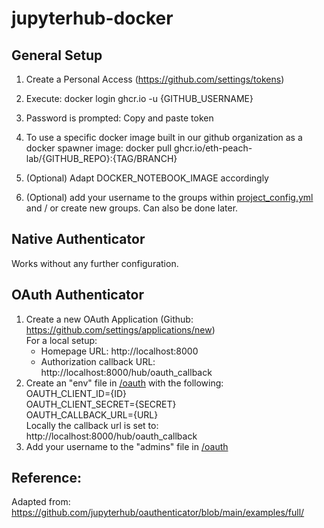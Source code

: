 # jupyterhub-docker

## General Setup
1. Create a Personal Access (https://github.com/settings/tokens)

2. Execute: docker login ghcr.io -u {GITHUB_USERNAME}

3. Password is prompted: Copy and paste token

4. To use a specific docker image built in our github organization as a docker spawner image: docker pull ghcr.io/eth-peach-lab/{GITHUB_REPO}:{TAG/BRANCH}

5. (Optional) Adapt DOCKER_NOTEBOOK_IMAGE accordingly

6. (Optional) add your username to the groups within [project_config.yml](./project_config.yaml) and / or create new groups. Can also be done later.

## Native Authenticator
Works without any further configuration.


## OAuth Authenticator
1. Create a new OAuth Application (Github: https://github.com/settings/applications/new)  
For a local setup:  
    - Homepage URL: http://localhost:8000
    - Authorization callback URL: http://localhost:8000/hub/oauth_callback
2. Create an "env" file in [/oauth](./oauth/) with the following:   
OAUTH_CLIENT_ID={ID}  
OAUTH_CLIENT_SECRET={SECRET}  
OAUTH_CALLBACK_URL={URL}  
Locally the callback url is set to: http://localhost:8000/hub/oauth_callback
3. Add your username to the "admins" file in [/oauth](./oauth/)

## Reference:
Adapted from: 
https://github.com/jupyterhub/oauthenticator/blob/main/examples/full/